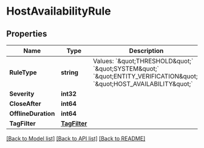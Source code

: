 # HostAvailabilityRule

## Properties

Name | Type | Description | Notes
------------ | ------------- | ------------- | -------------
**RuleType** | **string** | Values: &#x60;\&quot;THRESHOLD\&quot;&#x60;  &#x60;\&quot;SYSTEM\&quot;&#x60;  &#x60;\&quot;ENTITY_VERIFICATION\&quot;&#x60; &#x60;\&quot;HOST_AVAILABILITY\&quot;&#x60; | 
**Severity** | **int32** |  | [optional] 
**CloseAfter** | **int64** |  | [optional] 
**OfflineDuration** | **int64** |  | [optional] 
**TagFilter** | [**TagFilter**](TagFilter.md) |  | [optional] 

[[Back to Model list]](../README.md#documentation-for-models) [[Back to API list]](../README.md#documentation-for-api-endpoints) [[Back to README]](../README.md)


